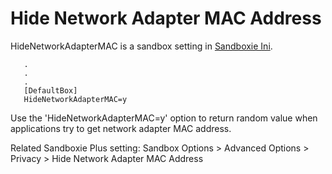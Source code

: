 # Hide Network Adapter MAC Address

HideNetworkAdapterMAC is a sandbox setting in [Sandboxie Ini](SandboxieIni.md).

```
   .
   .
   .
   [DefaultBox]
   HideNetworkAdapterMAC=y
```

Use the 'HideNetworkAdapterMAC=y' option to return random value when applications try to get network adapter MAC address.

Related Sandboxie Plus setting: Sandbox Options > Advanced Options > Privacy > Hide Network Adapter MAC Address

